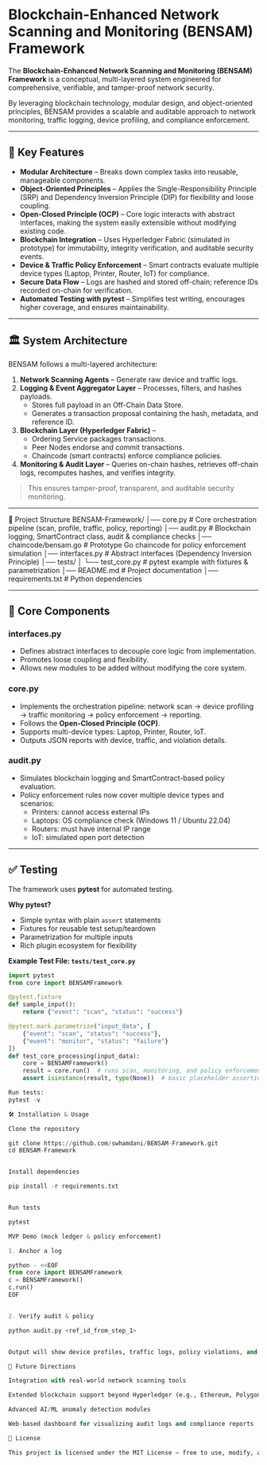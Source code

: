 
# Blockchain-Enhanced Network Scanning and Monitoring (BENSAM) Framework

The **Blockchain-Enhanced Network Scanning and Monitoring (BENSAM) Framework** is a conceptual, multi-layered system engineered for comprehensive, verifiable, and tamper-proof network security.

By leveraging blockchain technology, modular design, and object-oriented principles, BENSAM provides a scalable and auditable approach to network monitoring, traffic logging, device profiling, and compliance enforcement.

---

## 🚀 Key Features

- **Modular Architecture** – Breaks down complex tasks into reusable, manageable components.  
- **Object-Oriented Principles** – Applies the Single-Responsibility Principle (SRP) and Dependency Inversion Principle (DIP) for flexibility and loose coupling.  
- **Open-Closed Principle (OCP)** – Core logic interacts with abstract interfaces, making the system easily extensible without modifying existing code.  
- **Blockchain Integration** – Uses Hyperledger Fabric (simulated in prototype) for immutability, integrity verification, and auditable security events.  
- **Device & Traffic Policy Enforcement** – Smart contracts evaluate multiple device types (Laptop, Printer, Router, IoT) for compliance.  
- **Secure Data Flow** – Logs are hashed and stored off-chain; reference IDs recorded on-chain for verification.  
- **Automated Testing with pytest** – Simplifies test writing, encourages higher coverage, and ensures maintainability.  

---

## 🏛️ System Architecture

BENSAM follows a multi-layered architecture:

1. **Network Scanning Agents** – Generate raw device and traffic logs.  
2. **Logging & Event Aggregator Layer** – Processes, filters, and hashes payloads.  
   - Stores full payload in an Off-Chain Data Store.  
   - Generates a transaction proposal containing the hash, metadata, and reference ID.  
3. **Blockchain Layer (Hyperledger Fabric)** –  
   - Ordering Service packages transactions.  
   - Peer Nodes endorse and commit transactions.  
   - Chaincode (smart contracts) enforce compliance policies.  
4. **Monitoring & Audit Layer** – Queries on-chain hashes, retrieves off-chain logs, recomputes hashes, and verifies integrity.  

> This ensures tamper-proof, transparent, and auditable security monitoring.

---
📂 Project Structure
BENSAM-Framework/
│── core.py                # Core orchestration pipeline (scan, profile, traffic, policy, reporting)
│── audit.py               # Blockchain logging, SmartContract class, audit & compliance checks
│── chaincode/bensam.go    # Prototype Go chaincode for policy enforcement simulation
│── interfaces.py          # Abstract interfaces (Dependency Inversion Principle)
│── tests/
│    └── test_core.py      # pytest example with fixtures & parametrization
│── README.md              # Project documentation
│── requirements.txt       # Python dependencies

---

## 🧩 Core Components

### **interfaces.py**
- Defines abstract interfaces to decouple core logic from implementation.  
- Promotes loose coupling and flexibility.  
- Allows new modules to be added without modifying the core system.

### **core.py**
- Implements the orchestration pipeline: network scan → device profiling → traffic monitoring → policy enforcement → reporting.  
- Follows the **Open-Closed Principle (OCP)**.  
- Supports multi-device types: Laptop, Printer, Router, IoT.  
- Outputs JSON reports with device, traffic, and violation details.

### **audit.py**
- Simulates blockchain logging and SmartContract-based policy evaluation.  
- Policy enforcement rules now cover multiple device types and scenarios:
  - Printers: cannot access external IPs  
  - Laptops: OS compliance check (Windows 11 / Ubuntu 22.04)  
  - Routers: must have internal IP range  
  - IoT: simulated open port detection  

---

## ✅ Testing

The framework uses **pytest** for automated testing.

**Why pytest?**  
- Simple syntax with plain `assert` statements  
- Fixtures for reusable test setup/teardown  
- Parametrization for multiple inputs  
- Rich plugin ecosystem for flexibility

**Example Test File: `tests/test_core.py`**
```python
import pytest
from core import BENSAMFramework

@pytest.fixture
def sample_input():
    return {"event": "scan", "status": "success"}

@pytest.mark.parametrize("input_data", [
    {"event": "scan", "status": "success"},
    {"event": "monitor", "status": "failure"}
])
def test_core_processing(input_data):
    core = BENSAMFramework()
    result = core.run()  # runs scan, monitoring, and policy enforcement
    assert isinstance(result, type(None))  # basic placeholder assertion

Run tests:
pytest -v

🛠️ Installation & Usage

Clone the repository

git clone https://github.com/swhamdani/BENSAM-Framework.git
cd BENSAM-Framework


Install dependencies

pip install -r requirements.txt


Run tests

pytest

MVP Demo (mock ledger & policy enforcement)

1. Anchor a log

python - <<EOF
from core import BENSAMFramework
c = BENSAMFramework()
c.run()
EOF


2. Verify audit & policy

python audit.py <ref_id_from_step_1>


Output will show device profiles, traffic logs, policy violations, and a JSON report.

📖 Future Directions

Integration with real-world network scanning tools

Extended blockchain support beyond Hyperledger (e.g., Ethereum, Polygon)

Advanced AI/ML anomaly detection modules

Web-based dashboard for visualizing audit logs and compliance reports

📜 License

This project is licensed under the MIT License – free to use, modify, and distribute with attribution.
